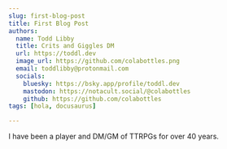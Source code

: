 ```yaml
---
slug: first-blog-post
title: First Blog Post
authors:
  name: Todd Libby
  title: Crits and Giggles DM
  url: https://toddl.dev
  image_url: https://github.com/colabottles.png
  email: toddlibby@protonmail.com
  socials:
    bluesky: https://bsky.app/profile/toddl.dev
    mastodon: https://notacult.social/@colabottles
    github: https://github.com/colabottles
tags: [hola, docusaurus]

---
```

<!-- truncate -->

I have been a player and DM/GM of TTRPGs for over 40 years.
